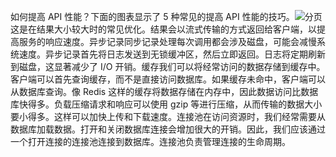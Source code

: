 如何提高 API 性能？下面的图表显示了 5 种常见的提高 API 性能的技巧。![](images/api-performance.jpg)分页这是在结果大小较大时的常见优化。结果会以流式传输的方式返回给客户端，以提高服务的响应速度。异步记录同步记录处理每次调用都会涉及磁盘，可能会减慢系统速度。异步记录首先将日志发送到无锁缓冲区，然后立即返回。日志将定期刷新到磁盘，这显著减少了 I/O 开销。缓存我们可以将经常访问的数据存储到缓存中。客户端可以首先查询缓存，而不是直接访问数据库。如果缓存未命中，客户端可以从数据库查询。像 Redis 这样的缓存将数据存储在内存中，因此数据访问比数据库快得多。负载压缩请求和响应可以使用 gzip 等进行压缩，从而传输的数据大小要小得多。这样可以加快上传和下载速度。连接池在访问资源时，我们经常需要从数据库加载数据。打开和关闭数据库连接会增加很大的开销。因此，我们应该通过一个打开连接的连接池连接到数据库。连接池负责管理连接的生命周期。